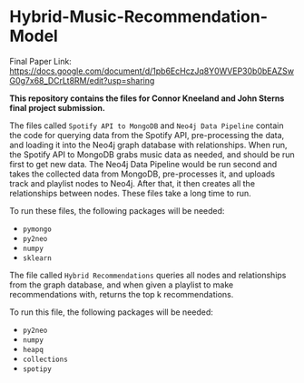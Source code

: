 # Hybrid-Music-Recommendation-Model

Final Paper Link: https://docs.google.com/document/d/1pb6EcHczJq8Y0WVEP30b0bEAZSwG0g7x68_DCrLt8RM/edit?usp=sharing

**This repository contains the files for Connor Kneeland and John Sterns final project submission.**

The files called `Spotify API to MongoDB` and `Neo4j Data Pipeline` contain the code for querying data from the Spotify API, pre-processing the data, and loading it into the Neo4j graph database with relationships. When run, the Spotify API to MongoDB grabs music data as needed, and should be run first to get new data. The Neo4j Data Pipeline would be run second and takes the collected data from MongoDB, pre-processes it, and uploads track and playlist nodes to Neo4j. After that, it then creates all the relationships between nodes. These files take a long time to run.

To run these files, the following packages will be needed:
- `pymongo`
- `py2neo`
- `numpy`
- `sklearn`

The file called `Hybrid Recommendations` queries all nodes and relationships from the graph database, and when given a playlist to make recommendations with, returns the top k recommendations. 

To run this file, the following packages will be needed:
- `py2neo`
- `numpy`
- `heapq`
- `collections`
- `spotipy`
